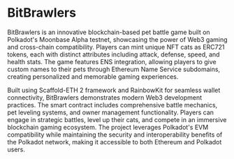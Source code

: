 # BitBrawlers

BitBrawlers is an innovative blockchain-based pet battle game built on Polkadot's Moonbase Alpha testnet, showcasing the power of Web3 gaming and cross-chain compatibility. Players can mint unique NFT cats as ERC721 tokens, each with distinct attributes including attack, defense, speed, and health stats. The game features ENS integration, allowing players to give custom names to their pets through Ethereum Name Service subdomains, creating personalized and memorable gaming experiences.


Built using Scaffold-ETH 2 framework and RainbowKit for seamless wallet connectivity, BitBrawlers demonstrates modern Web3 development practices. The smart contract includes comprehensive battle mechanics, pet leveling systems, and owner management functionality. Players can engage in strategic battles, level up their cats, and compete in an immersive blockchain gaming ecosystem. The project leverages Polkadot's EVM compatibility while maintaining the security and interoperability benefits of the Polkadot network, making it accessible to both Ethereum and Polkadot users.
